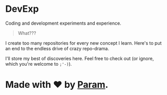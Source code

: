 # DevExp
Coding and development experiments and experience.

> What???

I create too many repositories for every new concept I learn.
Here's to put an end to the endless drive of crazy repo-drama.

I'll store my best of discoveries here. Feel free to check out
(or ignore, which you're welcome to `;'-)`).

# Made with ❤ by [Param](https://www.paramsid.com).